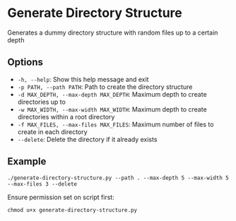 # Generate Directory Structure

Generates a dummy directory structure with random files up to a certain depth

## Options

- `-h, --help`: Show this help message and exit
- `-p PATH, --path PATH`: Path to create the directory structure
- `-d MAX_DEPTH, --max-depth MAX_DEPTH`: Maximum depth to create directories up to
- `-w MAX_WIDTH, --max-width MAX_WIDTH`: Maximum depth to create directories within a root directory
- `-f MAX_FILES, --max-files MAX_FILES`: Maximum number of files to create in each directory
- `--delete`: Delete the directory if it already exists

## Example

`./generate-directory-structure.py --path . --max-depth 5 --max-width 5 --max-files 3 --delete`

Ensure permission set on script first:

`chmod u+x generate-directory-structure.py`

